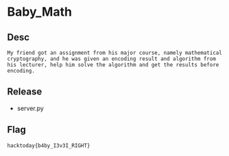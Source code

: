 # Baby_Math

## Desc

```
My friend got an assignment from his major course, namely mathematical cryptography, and he was given an encoding result and algorithm from his lecturer, help him solve the algorithm and get the results before encoding.
```

## Release

- server.py

## Flag
`hacktoday{b4by_I3v3I_RIGHT}`
